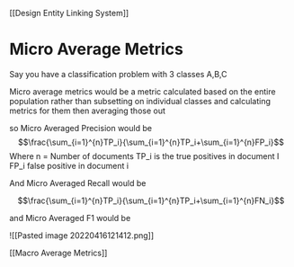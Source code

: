 [[Design Entity Linking System]]

# Micro Average Metrics

Say you have a classification problem with 3 classes
A,B,C

Micro average metrics would be a metric calculated based on the entire population rather than subsetting on individual classes and calculating metrics for them then averaging those out


so Micro Averaged Precision would be 
$$\frac{\sum_{i=1}^{n}TP_i}{\sum_{i=1}^{n}TP_i+\sum_{i=1}^{n}FP_i}$$
Where 
n = Number of documents
TP_i is the true positives in document I
FP_i false positive in document i


And Micro Averaged Recall would be

$$\frac{\sum_{i=1}^{n}TP_i}{\sum_{i=1}^{n}TP_i+\sum_{i=1}^{n}FN_i}$$


and Micro Averaged F1 would be

![[Pasted image 20220416121412.png]]




[[Macro Average Metrics]]
